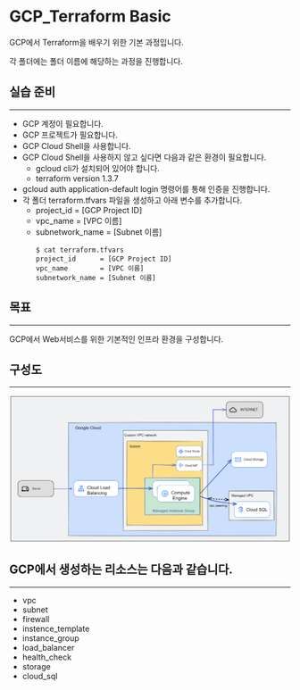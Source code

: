 # GCP_Terraform Basic 
GCP에서 Terraform을 배우기 위한 기본 과정입니다.

각 폴더에는 폴더 이름에 해당하는 과정을 진행합니다.

## 실습 준비
---
- GCP 계정이 필요합니다.
- GCP 프로젝트가 필요합니다.
- GCP Cloud Shell을 사용합니다.
- GCP Cloud Shell을 사용하지 않고 싶다면 다음과 같은 환경이 필요합니다.
    - gcloud cli가 설치되어 있어야 합니다.
    - terraform version 1.3.7 
- gcloud auth application-default login 명령어를 통해 인증을 진행합니다.
- 각 폴더 terraform.tfvars 파일을 생성하고 아래 변수를 추가합니다.
    - project_id      = [GCP Project ID]
    - vpc_name        = [VPC 이름]
    - subnetwork_name = [Subnet 이름]
        ```
        $ cat terraform.tfvars
        project_id      = [GCP Project ID]
        vpc_name        = [VPC 이름]
        subnetwork_name = [Subnet 이름]
        ```
## 목표
---
GCP에서 Web서비스를 위한 기본적인 인프라 환경을 구성합니다. 

## 구성도
---
![image](./image.png)

## GCP에서 생성하는 리소스는 다음과 같습니다. 
---
- vpc
- subnet
- firewall
- instence_template
- instance_group
- load_balancer
- health_check
- storage
- cloud_sql